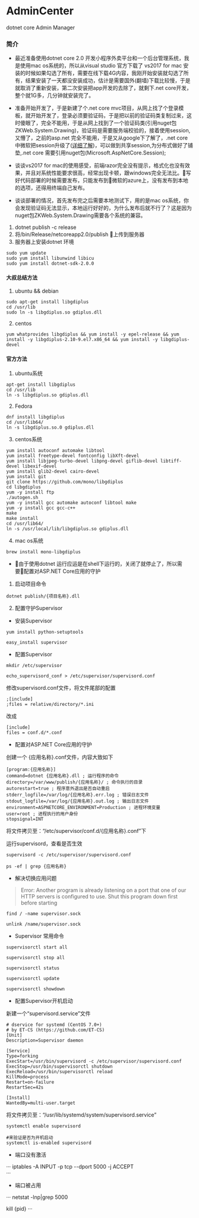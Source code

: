 # AdminCenter

dotnet core Admin Manager

### 简介
- 最近准备使用dotnet core 2.0 开发小程序外卖平台和一个后台管理系统，我是使用mac os系统的，所以从visual studio 官方下载了 vs2017 for mac 安装的时候如果勾选了所有，需要在线下载4G内容，我刚开始安装就勾选了所有，结果安装了一天都没安装成功，估计是需要国外(翻墙)下载比较慢，于是就取消了重新安装，第二次安装把app开发的去除了，就剩下.net core开发，整个就1G多，几分钟就安装完了。

- 准备开始开发了，于是新建了个.net core mvc项目，从网上找了个登录模板，就开始开发了，登录必须要验证码，于是把以前的验证码类复制过来，这时傻眼了，完全不能用，于是从网上找到了一个验证码类(引用nuget包ZKWeb.System.Drawing)，验证码是需要服务端校验的，接着使用session,又懵了，之前的asp.net 完全不能用，于是又从google下了解了，.net core 中微软把session升级了([详细了解](http://blog.csdn.net/slowlifes/article/details/71077730))，可以做到共享session,为分布式做好了铺垫,.net core 需要引用nuget包(Microsoft.AspNetCore.Session);

- 谈谈vs2017 for mac的使用感受，前端razor完全没有提示，格式化也没有效果，并且对系统性能要求很高，经常出现卡顿，跟windows完全无法比。写好代码部署的时候需要发布，只能发布到微软的azure上，没有发布到本地的选项，还得用终端自己发布。

- 谈谈部署的情况，首先发布完之后需要本地测试下，用的是mac os系统，你会发现验证码无法显示，本地运行好好的，为什么发布后就不行了？这是因为nuget包ZKWeb.System.Drawing需要各个系统的兼容。

1. dotnet publish -c release
2. 将/bin/Release/netcoreapp2.0/publish 上传到服务器
3. 服务器上安装dotnet 环境

```
sudo yum update
sudo yum install libunwind libicu
sudo yum install dotnet-sdk-2.0.0
```

#### 大叔总结方法

1. ubuntu && debian

```
sudo apt-get install libgdiplus
cd /usr/lib
sudo ln -s libgdiplus.so gdiplus.dll
```

2. centos

```
yum whatprovides libgdiplus && yum install -y epel-release && yum install -y libgdiplus-2.10-9.el7.x86_64 && yum install -y libgdiplus-devel
```

#### 官方方法

1. ubuntu系统

```
apt-get install libgdiplus
cd /usr/lib
ln -s libgdiplus.so gdiplus.dll
```

2. Fedora

```
dnf install libgdiplus
cd /usr/lib64/
ln -s libgdiplus.so.0 gdiplus.dll
```

3. centos系统

```
yum install autoconf automake libtool
yum install freetype-devel fontconfig libXft-devel
yum install libjpeg-turbo-devel libpng-devel giflib-devel libtiff-devel libexif-devel
yum install glib2-devel cairo-devel
yum install git
git clone https://github.com/mono/libgdiplus
cd libgdiplus
yum -y install ftp
./autogen.sh
yum -y install gcc automake autoconf libtool make
yum -y install gcc gcc-c++
make
make install
cd /usr/lib64/
ln -s /usr/local/lib/libgdiplus.so gdiplus.dll
```

4. mac os系统

```
brew install mono-libgdiplus
```

- 由于使用dotnet 运行应运是在shell下运行的，关闭了就停止了，所以需要配置对ASP.NET Core应用的守护

1. 启动项目命令

```
dotnet publish/{项目名称}.dll
```

2. 配置守护Supervisor

- 安装Supervisor

```
yum install python-setuptools

easy_install supervisor
```

- 配置Supervisor

```
mkdir /etc/supervisor

echo_supervisord_conf > /etc/supervisor/supervisord.conf
```

修改supervisord.conf文件，将文件尾部的配置

```
;[include]
;files = relative/directory/*.ini
```

改成

```
[include]
files = conf.d/*.conf
```

- 配置对ASP.NET Core应用的守护

创建一个 {应用名称}.conf文件，内容大致如下

```
[program:{应用名称}]
command=dotnet {应用名称}.dll ; 运行程序的命令
directory=/var/www/publish/{应用名称}/ ; 命令执行的目录
autorestart=true ; 程序意外退出是否自动重启
stderr_logfile=/var/log/{应用名称}.err.log ; 错误日志文件
stdout_logfile=/var/log/{应用名称}.out.log ; 输出日志文件
environment=ASPNETCORE_ENVIRONMENT=Production ; 进程环境变量
user=root ; 进程执行的用户身份
stopsignal=INT
```

将文件拷贝至：“/etc/supervisor/conf.d/{应用名称}.conf”下

运行supervisord，查看是否生效

```
supervisord -c /etc/supervisor/supervisord.conf

ps -ef | grep {应用名称}
```

- 解决切换应用问题

> Error: Another program is already listening on a port that one of our HTTP servers is configured to use. Shut this program down first before starting

```
find / -name supervisor.sock

unlink /name/supervisor.sock
```

- Supervisor 常用命令

```
supervisorctl start all

supervisorctl stop all

supervisorctl status

supervisorctl update

supervisorctl showdown
```

- 配置Supervisor开机启动

新建一个“supervisord.service”文件

```
# dservice for systemd (CentOS 7.0+)
# by ET-CS (https://github.com/ET-CS)
[Unit]
Description=Supervisor daemon

[Service]
Type=forking
ExecStart=/usr/bin/supervisord -c /etc/supervisor/supervisord.conf
ExecStop=/usr/bin/supervisorctl shutdown
ExecReload=/usr/bin/supervisorctl reload
KillMode=process
Restart=on-failure
RestartSec=42s

[Install]
WantedBy=multi-user.target
```

将文件拷贝至：“/usr/lib/systemd/system/supervisord.service”

```
systemctl enable supervisord

#来验证是否为开机启动
systemctl is-enabled supervisord
```

- 端口没有激活

···
iptables -A INPUT -p tcp --dport 5000 -j ACCEPT  
···

- 端口被占用

···
 netstat -lnp|grep 5000

 kill {pid}
···
